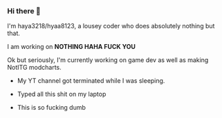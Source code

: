 ### Hi there 👋

I'm haya3218/hyaa8123, a lousey coder who does absolutely nothing but that.

I am working on **NOTHING HAHA FUCK YOU**


Ok but seriously, I'm currently working on game dev as well as making NotITG modcharts.

- My YT channel got terminated while I was sleeping.

- Typed all this shit on my laptop

- This is so fucking dumb
